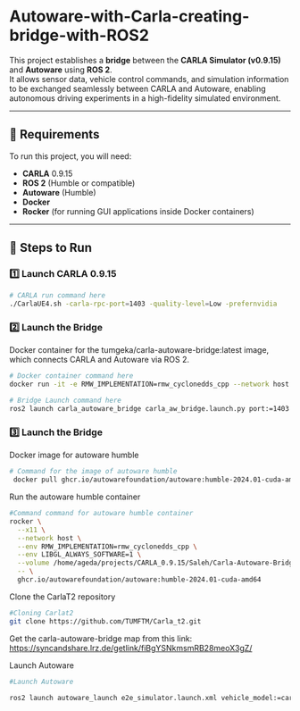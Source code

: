# Autoware-with-Carla-creating-bridge-with-ROS2

This project establishes a **bridge** between the **CARLA Simulator (v0.9.15)** and **Autoware** using **ROS 2**.  
It allows sensor data, vehicle control commands, and simulation information to be exchanged seamlessly between CARLA and Autoware, enabling autonomous driving experiments in a high-fidelity simulated environment.

---

## 📌 Requirements

To run this project, you will need:

- **CARLA** 0.9.15  
- **ROS 2** (Humble or compatible)  
- **Autoware** (Humble)  
- **Docker**  
- **Rocker** (for running GUI applications inside Docker containers)  

---

## 🚀 Steps to Run

### 1️⃣ Launch CARLA 0.9.15

```bash
# CARLA run command here
./CarlaUE4.sh -carla-rpc-port=1403 -quality-level=Low -prefernvidia
```

### 2️⃣ Launch the Bridge
Docker container for the tumgeka/carla-autoware-bridge:latest image, which connects CARLA and Autoware via ROS 2.
```bash
# Docker container command here
docker run -it -e RMW_IMPLEMENTATION=rmw_cyclonedds_cpp --network host tumgeka/carla-autoware-bridge:latest
```
```bash
# Bridge Launch command here
ros2 launch carla_autoware_bridge carla_aw_bridge.launch.py port:=1403 town:=Town10HD
```
### 3️⃣ Launch the Bridge
Docker image for autoware humble
```bash
# Command for the image of autoware humble
 docker pull ghcr.io/autowarefoundation/autoware:humble-2024.01-cuda-amd64
```
Run the autoware humble container
```bash
#Command command for autoware humble container
rocker \
  --x11 \
  --network host \
  --env RMW_IMPLEMENTATION=rmw_cyclonedds_cpp \
  --env LIBGL_ALWAYS_SOFTWARE=1 \
  --volume /home/ageda/projects/CARLA_0.9.15/Saleh/Carla-Autoware-Bridge:/workspace \
  -- \
  ghcr.io/autowarefoundation/autoware:humble-2024.01-cuda-amd64
```
Clone the CarlaT2 repository
```bash
#Cloning Carlat2
git clone https://github.com/TUMFTM/Carla_t2.git
```
Get the carla-autoware-bridge map from this link: https://syncandshare.lrz.de/getlink/fiBgYSNkmsmRB28meoX3gZ/

Launch Autoware
```bash
#Launch Autoware

ros2 launch autoware_launch e2e_simulator.launch.xml vehicle_model:=carla_t2_vehicle sensor_model:=carla_t2_sensor_kit map_path:=<path to /wsp/map>
```
